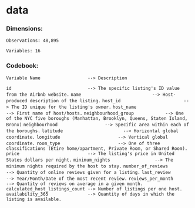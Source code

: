 # data

### Dimensions:

`Observations: 48,895`

`Variables: 16`

### Codebook:

`Variable Name                  --> Description`

`id                             --> The specific listing's ID value from the Airbnb website.` 
`name                           --> Host-produced description of the listing.`
`host_id                        --> The ID unique for the listing's owner.`
`host_name                      --> First name of host/hosts.`
`neighbourhood_group            --> One of the NYC five boroughs (Manhattan, Brooklyn, Queens, Staten Island, Bronx)`
`neighbourhood                  --> Specific area within each of the boroughs.`
`latitude                       --> Horizontal global coordinate.`
`longitude                      --> Vertical global coordinate.`
`room_type                      --> One of three classifications (Etire home/apartment, Private Room, or Shared Room).`
`price                          --> The listing's price in United States dollars per night.`
`minimum_nights                 --> The minimum nights required by the host to stay.`
`number_of_reviews              --> Quantity of online reviews given for a listing.`
`last_review                    --> Year/Month/Date of the most recent review.`
`reviews_per_month              --> Quantity of reviews on average in a given month.`
`calculated_host_listings_count --> Number of listings per one host.`
`availability_365               --> Quantity of days in which the listing is available.`